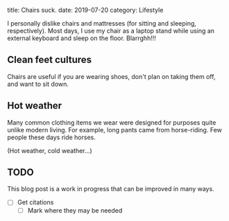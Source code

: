 title: Chairs suck.
date: 2019-07-20
category: Lifestyle

I personally dislike chairs and mattresses (for sitting and sleeping,
respectively). Most days, I use my chair as a laptop stand while using
an external keyboard and sleep on the floor. Blarrghh!!!

Clean feet cultures
-------------------

Chairs are useful if you are wearing shoes, don't plan on taking them
off, and want to sit down.

Hot weather
-----------

Many common clothing items we wear were designed for purposes quite
unlike modern living. For example, long pants came from horse-riding. Few people these days ride horses.

(Hot weather, cold weather...)

TODO
--------

This blog post is a work in progress that can be improved in many
ways.

- [ ] Get citations
  - [ ] Mark where they may be needed
